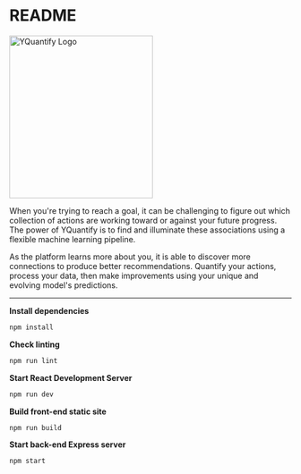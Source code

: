 # README

<img src="https://www.yquantify.com/yquantify_logo_light.png" width="256" height="291" alt="YQuantify Logo" />

When you're trying to reach a goal, it can be challenging to figure out which collection of actions are working toward or against your future progress. The power of YQuantify is to find and illuminate these associations using a flexible machine learning pipeline.

As the platform learns more about you, it is able to discover more connections to produce better recommendations. Quantify your actions, process your data, then make improvements using your unique and evolving model's predictions.

---

**Install dependencies**

```bash
npm install
```

**Check linting**

```bash
npm run lint
```

**Start React Development Server**

```bash
npm run dev
```

**Build front-end static site**

```bash
npm run build
```

**Start back-end Express server**

```bash
npm start
```
